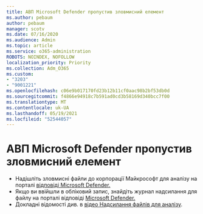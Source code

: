 ```yaml
---
title: АВП Microsoft Defender пропустив зловмисний елемент
ms.author: pebaum
author: pebaum
manager: scotv
ms.date: 07/16/2020
ms.audience: Admin
ms.topic: article
ms.service: o365-administration
ROBOTS: NOINDEX, NOFOLLOW
localization_priority: Priority
ms.collection: Adm_O365
ms.custom:
- "3203"
- "9001221"
ms.openlocfilehash: c06e9b017170fd23b12b11cf0aac98b2bf53db0d
ms.sourcegitcommit: f4866e94918c7b591ad0cd3b58169d340bcc7f00
ms.translationtype: MT
ms.contentlocale: uk-UA
ms.lasthandoff: 05/19/2021
ms.locfileid: "52544057"
---
```

# <a name="microsoft-defender-atp-missed-a-malicious-item"></a>АВП Microsoft Defender пропустив зловмисний елемент

- Надішліть зловмисні файли до корпорації Майкрософт для аналізу на порталі [відповіді Microsoft Defender.](https://www.microsoft.com/wdsi/filesubmission/) 
- Якщо ви ввійшли в обліковий запис, знайдіть журнал надсилання для файлу на порталі відповіді [Microsoft Defender.](https://www.microsoft.com/wdsi/submissionhistory)
- Докладні відомості див. в [відео Надсилання файлів для аналізу](/windows/security/threat-protection/intelligence/submission-guide).